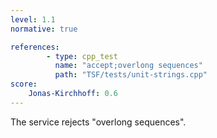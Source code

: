 ```yaml
---
level: 1.1
normative: true

references:
        - type: cpp_test
          name: "accept;overlong sequences"
          path: "TSF/tests/unit-strings.cpp"
score:
    Jonas-Kirchhoff: 0.6
---
```


The service rejects "overlong sequences".
